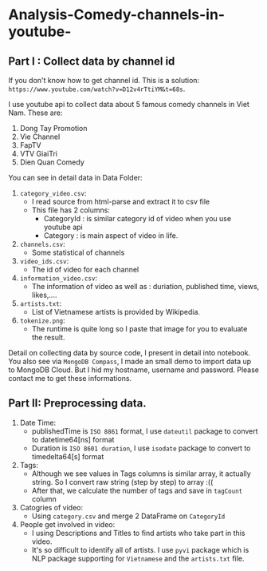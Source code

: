 # Analysis-Comedy-channels-in-youtube-

## Part I : Collect data by channel id
If you don't know how to get channel id. This is a solution: `https://www.youtube.com/watch?v=D12v4rTtiYM&t=68s`.

I use youtube api to collect data about 5 famous comedy channels in Viet Nam. These are: 
  1. Dong Tay Promotion
  2. Vie Channel
  3. FapTV
  4. VTV GiaiTri
  5. Dien Quan Comedy

You can see in detail data in Data Folder: 
  1. `category_video.csv`: 
      - I read source from html-parse and extract it to csv file
      - This file has 2 columns: 
          - CategoryId : is similar category id of video when you use youtube api
          - Category : is main aspect of video in life.
  2. `channels.csv`:
      - Some statistical of channels
  3. `video_ids.csv`: 
      - The id of video for each channel
  4. `information_video.csv`:
      - The information of video as well as : duriation, published time, views, likes,....
  5. `artists.txt`:
      - List of Vietnamese artists is provided by Wikipedia.
  6. `tokenize.png`:
      - The runtime is quite long so I paste that image for you to evaluate the result.

Detail on collecting data by source code, I present in detail into notebook. You also see via `MongoDB Compass`, I made an small demo to import data up to MongoDB Cloud. But I hid my hostname, username and password. Please contact me to get these informations.
  
## Part II: Preprocessing data.

1. Date Time:
    - publishedTime is `ISO 8861` format, I use `dateutil` package to convert to datetime64[ns] format
    - Duration is `ISO 8601 duration`, I use `isodate` package to convert to timedelta64[s] format
2. Tags:
    - Although we see values in Tags columns is similar array, it actually string. So I convert raw string (step by step) to array :((
    - After that, we calculate the number of tags and save in `tagCount` column
3. Catogries of video:
    - Using `category.csv` and merge 2 DataFrame on `CategoryId` 
4. People get involved in video:
    - I using Descriptions and Titles to find artists who take part in this video.
    - It's so difficult to identify all of artists. I use `pyvi` package which is NLP package supporting for `Vietnamese` and the `artists.txt` file.
  
